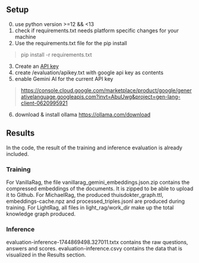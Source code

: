## Setup

0. use python version >=12 && <13
1. check if requirements.txt needs platform specific changes for your machine
2. Use the requirements.txt file for the pip install
> pip install -r requirements.txt
3. Create an [API key](https://aistudio.google.com/apikey)
4. create /evaluation/apikey.txt with google api key as contents
5. enable Gemini AI for the current API key 
>https://console.cloud.google.com/marketplace/product/google/generativelanguage.googleapis.com?invt=AbuUwg&project=gen-lang-client-0620995921
6. download & install ollama https://ollama.com/download

## Results
In the code, the result of the training and inference evaluation is already included.

### Training
For VanillaRag, the file vanillarag_gemini_embeddings.json.zip contains the compressed embeddings of the documents. It is zipped to be able to upload it to Github.
For MichaelRag, the produced thuisdokter_graph.ttl, embeddings-cache.npz and processed_triples.jsonl are produced during training.
For LightRag, all files in light_rag/work_dir make up the total knowledge graph produced.

### Inference
evaluation-inference-1744869498.327011.txtx contains the raw questions, answers and scores.
evaluation-inference.csvy contains the data that is visualized in the Results section.
